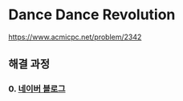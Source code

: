 # Dance Dance Revolution
https://www.acmicpc.net/problem/2342
## 해결 과정
### 0. [네이버 블로그](https://blog.naver.com/alsrua7222/222654774307)
